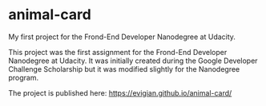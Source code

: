 # animal-card
My first project for the Frond-End Developer Nanodegree at Udacity.

This project was the first assignment for the Frond-End Developer Nanodegree at Udacity.
It was initially created during the Google Developer Challenge Scholarship but it was modified 
slightly for the Nanodegree program.

The project is published here: https://evigian.github.io/animal-card/

